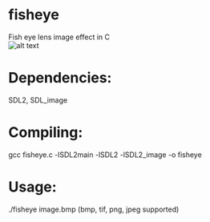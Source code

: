 # fisheye
Fish eye lens image effect in C<br/>
![alt text](http://mattgraphics.com/fisheyeex.jpg)

# Dependencies:
SDL2, SDL_image

# Compiling:
gcc fisheye.c -lSDL2main -lSDL2 -lSDL2_image -o fisheye

# Usage:
./fisheye image.bmp (bmp, tif, png, jpeg supported)
